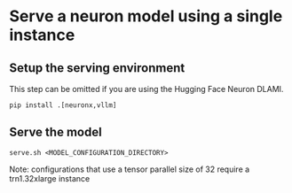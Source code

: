 # Serve a neuron model using a single instance

## Setup the serving environment

This step can be omitted if you are using the Hugging Face Neuron DLAMI.

```shell
pip install .[neuronx,vllm]
```

## Serve the model

```shell
serve.sh <MODEL_CONFIGURATION_DIRECTORY>
```

Note: configurations that use a tensor parallel size of 32 require a trn1.32xlarge instance
